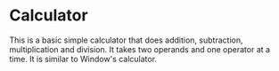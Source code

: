 # Calculator
This is a basic simple calculator that does addition, subtraction, multiplication and division. It takes two operands and one operator at a time. It is similar to Window's calculator.

